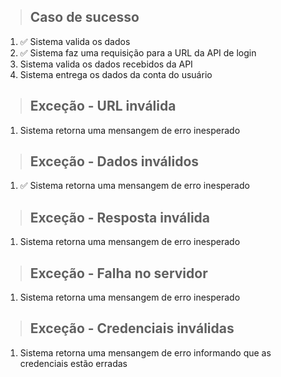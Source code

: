> ## Caso de sucesso
1. ✅ Sistema valida os dados
2. ✅ Sistema faz uma requisição para a URL da API de login
3. Sistema valida os dados recebidos da API
4. Sistema entrega os dados da conta do usuário

> ## Exceção - URL inválida
1. Sistema retorna uma mensangem de erro inesperado

> ## Exceção - Dados inválidos
1. ✅ Sistema retorna uma mensangem de erro inesperado

> ## Exceção - Resposta inválida
1. Sistema retorna uma mensangem de erro inesperado

> ## Exceção - Falha no servidor
1. Sistema retorna uma mensangem de erro inesperado

> ## Exceção - Credenciais inválidas
1. Sistema retorna uma mensangem de erro informando que as credenciais estão erradas